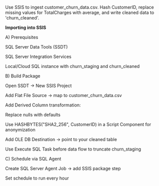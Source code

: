 Use SSIS to ingest customer\_churn\_data.csv. Hash CustomerID, replace missing values for TotalCharges with average, and write cleaned data to 'churn\_cleaned'.



**Importing into SSIS**

A) Prerequisites

SQL Server Data Tools (SSDT)



SQL Server Integration Services



Local/Cloud SQL instance with churn\_staging and churn\_cleaned



B) Build Package

Open SSDT → New SSIS Project



Add Flat File Source → map to customer\_churn\_data.csv



Add Derived Column transformation:



Replace nulls with defaults



Use HASHBYTES("SHA2\_256", CustomerID) in a Script Component for anonymization



Add OLE DB Destination → point to your cleaned table



Use Execute SQL Task before data flow to truncate churn\_staging



C) Schedule via SQL Agent

Create SQL Server Agent Job → add SSIS package step



Set schedule to run every hour

